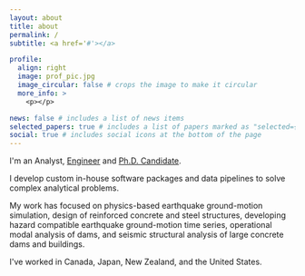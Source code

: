 ```yaml
---
layout: about
title: about
permalink: /
subtitle: <a href='#'></a>

profile:
  align: right
  image: prof_pic.jpg
  image_circular: false # crops the image to make it circular
  more_info: >
    <p></p>

news: false # includes a list of news items
selected_papers: true # includes a list of papers marked as "selected={true}"
social: true # includes social icons at the bottom of the page
---
```


I'm an Analyst, [Engineer](https://geosyntec.com/people/michael-dupuis) and [Ph.D. Candidate](https://sites.google.com/site/brendonabradley/people?authuser=0).

I develop custom in-house software packages and data pipelines to solve complex analytical problems.

My work has focused on physics-based earthquake ground-motion simulation, design of reinforced concrete and steel structures, developing hazard compatible earthquake ground-motion time series, operational modal analysis of dams, and seismic structural analysis of large concrete dams and buildings.

I've worked in Canada, Japan, New Zealand, and the United States.
